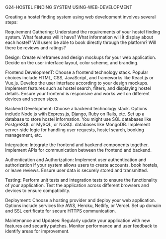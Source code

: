 G24-HOSTEL FINDING SYSTEM USING-WEB-DEVELOPMENT

Creating a hostel finding system using web development involves several steps:

Requirement Gathering: 
Understand the requirements of your hostel finding system. What features will it have? What information will it display about each hostel? Will users be able to book directly through the platform? Will there be reviews and ratings?

Design: 
Create wireframes and design mockups for your web application. Decide on the user interface layout, color scheme, and branding.

Frontend DevelopmenT:
Choose a frontend technology stack. Popular choices include HTML, CSS, JavaScript, and frameworks like React.js or Vue.js.
Develop the user interface according to your design mockups. Implement features such as hostel search, filters, and displaying hostel details.
Ensure your frontend is responsive and works well on different devices and screen sizes.

Backend Development:
Choose a backend technology stack. Options include Node.js with Express.js, Django, Ruby on Rails, etc.
Set up a database to store hostel information. You might use SQL databases like PostgreSQL or MySQL, or NoSQL databases like MongoDB.
Implement server-side logic for handling user requests, hostel search, booking management, etc.

Integration:
Integrate the frontend and backend components together.
Implement APIs for communication between the frontend and backend.

Authentication and Authorization:
Implement user authentication and authorization if your system allows users to create accounts, book hostels, or leave reviews.
Ensure user data is securely stored and transmitted.

Testing:
Perform unit tests and integration tests to ensure the functionality of your application.
Test the application across different browsers and devices to ensure compatibility.

Deployment:
Choose a hosting provider and deploy your web application. Options include services like AWS, Heroku, Netlify, or Vercel.
Set up domain and SSL certificate for secure HTTPS communication.

Maintenance and Updates:
Regularly update your application with new features and security patches.
Monitor performance and user feedback to identify areas for improvement.
